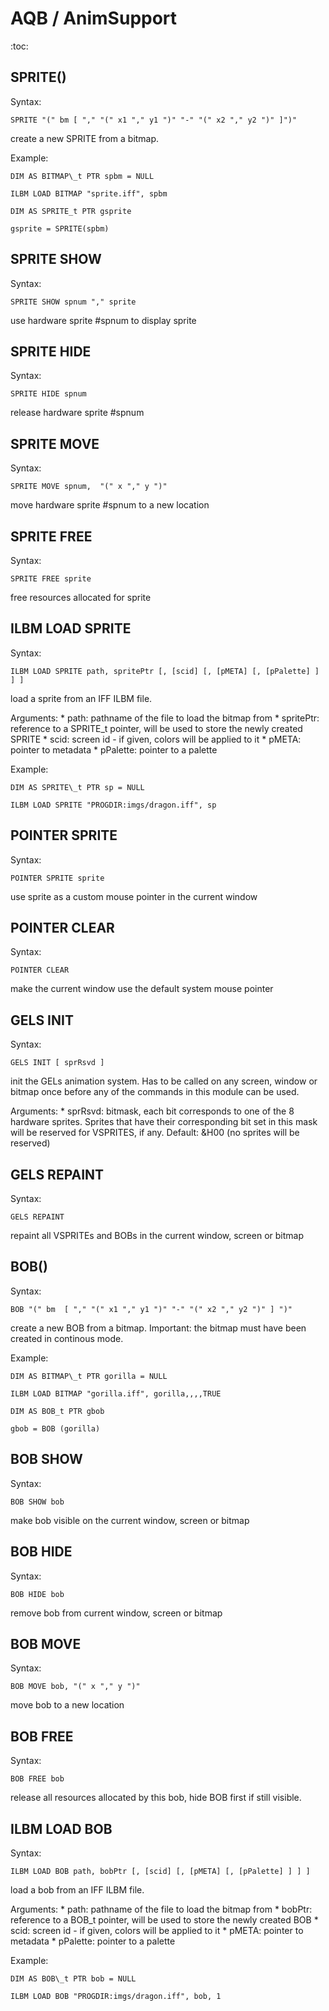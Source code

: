 
# AQB / AnimSupport

:toc:

## SPRITE()

Syntax:

    SPRITE "(" bm [ "," "(" x1 "," y1 ")" "-" "(" x2 "," y2 ")" ]")"

create a new SPRITE from a bitmap.

Example:

    DIM AS BITMAP\_t PTR spbm = NULL

    ILBM LOAD BITMAP "sprite.iff", spbm

    DIM AS SPRITE_t PTR gsprite

    gsprite = SPRITE(spbm)

## SPRITE SHOW

Syntax:

    SPRITE SHOW spnum "," sprite

use hardware sprite #spnum to display sprite

## SPRITE HIDE

Syntax:

    SPRITE HIDE spnum

release hardware sprite #spnum

## SPRITE MOVE

Syntax:

    SPRITE MOVE spnum,  "(" x "," y ")"

move hardware sprite #spnum to a new location

## SPRITE FREE

Syntax:

    SPRITE FREE sprite

free resources allocated for sprite

## ILBM LOAD SPRITE

Syntax:

	ILBM LOAD SPRITE path, spritePtr [, [scid] [, [pMETA] [, [pPalette] ] ] ]

load a sprite from an IFF ILBM file.

Arguments:
	* path: pathname of the file to load the bitmap from
	* spritePtr: reference to a SPRITE\_t pointer, will be used to store the newly created SPRITE
	* scid: screen id - if given, colors will be applied to it
	* pMETA: pointer to metadata
	* pPalette: pointer to a palette

Example:

	DIM AS SPRITE\_t PTR sp = NULL

	ILBM LOAD SPRITE "PROGDIR:imgs/dragon.iff", sp

## POINTER SPRITE

Syntax:

    POINTER SPRITE sprite

use sprite as a custom mouse pointer in the current window

## POINTER CLEAR

Syntax:

    POINTER CLEAR

make the current window use the default system mouse pointer

## GELS INIT

Syntax:

    GELS INIT [ sprRsvd ]

init the GELs animation system. Has to be called on any screen, window or
bitmap once before any of the commands in this module can be used.

Arguments:
    * sprRsvd: bitmask, each bit corresponds to one of the 8 hardware
               sprites. Sprites that have their corresponding bit set in
               this mask will be reserved for VSPRITES, if any.
               Default: &H00 (no sprites will be reserved)

## GELS REPAINT

Syntax:

    GELS REPAINT

repaint all VSPRITEs and BOBs in the current window, screen or bitmap

## BOB()

Syntax:

    BOB "(" bm  [ "," "(" x1 "," y1 ")" "-" "(" x2 "," y2 ")" ] ")"

create a new BOB from a bitmap. Important: the bitmap must have been created in continous mode.

Example:

    DIM AS BITMAP\_t PTR gorilla = NULL

    ILBM LOAD BITMAP "gorilla.iff", gorilla,,,,TRUE

    DIM AS BOB_t PTR gbob

    gbob = BOB (gorilla)

## BOB SHOW

Syntax:

    BOB SHOW bob

make bob visible on the current window, screen or bitmap

## BOB HIDE

Syntax:

    BOB HIDE bob

remove bob from current window, screen or bitmap

## BOB MOVE

Syntax:

    BOB MOVE bob, "(" x "," y ")"

move bob to a new location

## BOB FREE

Syntax:

    BOB FREE bob

release all resources allocated by this bob, hide BOB first if still
visible.

## ILBM LOAD BOB

Syntax:

	ILBM LOAD BOB path, bobPtr [, [scid] [, [pMETA] [, [pPalette] ] ] ]

load a bob from an IFF ILBM file.

Arguments:
	* path: pathname of the file to load the bitmap from
	* bobPtr: reference to a BOB\_t pointer, will be used to store the newly created BOB
	* scid: screen id - if given, colors will be applied to it
	* pMETA: pointer to metadata
	* pPalette: pointer to a palette

Example:

	DIM AS BOB\_t PTR bob = NULL

	ILBM LOAD BOB "PROGDIR:imgs/dragon.iff", bob, 1


